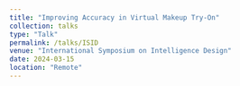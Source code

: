 ```yaml
---
title: "Improving Accuracy in Virtual Makeup Try-On"
collection: talks
type: "Talk"
permalink: /talks/ISID
venue: "International Symposium on Intelligence Design"
date: 2024-03-15
location: "Remote"
---
```



